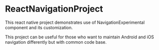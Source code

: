 # ReactNavigationProject
This react native project demonstrates use of NavigationExperimental component and its customization. 

This project can be useful for those who want to maintain Android and iOS navigation differently but with common code base.


